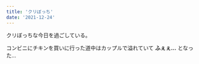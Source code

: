 ```yaml
---
title: 'クリぼっち'
date: '2021-12-24'
---
```


クリぼっちな今日を過ごしている。

コンビニにチキンを買いに行った道中はカップルで溢れていて **ふぇぇ...** となった...